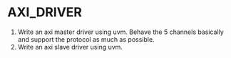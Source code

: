 # AXI_DRIVER
1.	Write an axi master driver using uvm. Behave the 5 channels basically and support the protocol as much as possible.
2.	Write an axi slave driver using uvm.
